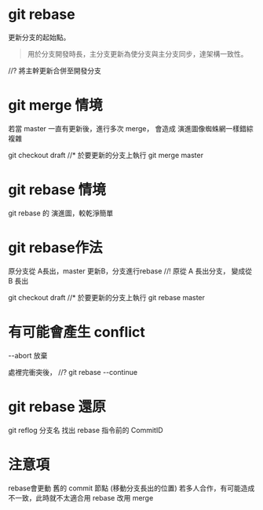 # git rebase
更新分支的起始點。

> 用於分支開發時長，主分支更新為使分支與主分支同步，達架構一致性。

//? 將主幹更新合併至開發分支

# git merge 情境
若當 master 一直有更新後，進行多次 merge，
會造成 演進圖像蜘蛛網一樣錯綜複雜

git checkout draft //* 於要更新的分支上執行
git merge master 

# git rebase 情境
git rebase 的 演進圖，較乾淨簡單

# git rebase作法
原分支從 A長出，master 更新B，分支進行rebase
//! 原從 A 長出分支， 變成從 B 長出

git checkout draft //* 於要更新的分支上執行
git rebase master

# 有可能會產生 conflict
--abort 放棄

處裡完衝突後， 
//? git rebase --continue

# git rebase 還原
git reflog 分支名 
找出 rebase 指令前的 CommitID

# 注意項
rebase會更動 舊的 commit 節點 (移動分支長出的位置)
若多人合作，有可能造成不一致，此時就不太適合用 rebase
改用 merge